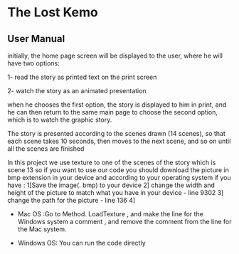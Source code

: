 # The Lost Kemo

## User Manual 

initially, the home page screen will be displayed to the user, where he will have two options:

1- read the story as printed text on the print screen

2- watch the story as an animated presentation

when he chooses the first option, the story is displayed to him in print, and he can then return 
to the same main page to choose the second option, which is to watch the graphic story.

The story is presented according to the scenes drawn (14 scenes), so that each scene takes 10 
seconds, then moves to the next scene, and so on until all the scenes are finished

In this project we use texture to one of the scenes of the story which is scene 13 so if you 
want to use our code you should download the picture in bmp extension in your device and according 
to your operating system if you have :
1]Save the image(. bmp) to your device
2] change the width and height of the picture to match what you have in your device - line 9302
3] change the path for the picture - line 136
4] 
- Mac OS :Go to Method. LoadTexture , and make the line for the Windows system a comment
            , and remove the comment from the line for the Mac system.

- Windows OS: You can run the code directly

